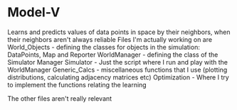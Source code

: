 # Model-V
Learns and predicts values of data points in space by their neighbors, when their neighbors aren't always reliable
Files I'm actually working on are
  World_Objects - defining the classes for objects in the simulation: DataPoints, Map and Reporter
  WorldManager - defining the class of the Simulator Manager
  Simulator - Just the script where I run and play with the WorldManager
  Generic_Calcs - miscellaneous functions that I use (plotting distributions, calculating adjacency matrices etc)
  Optimization - Where I try to implement the functions relating the learning
  
  The other files aren't really relevant

